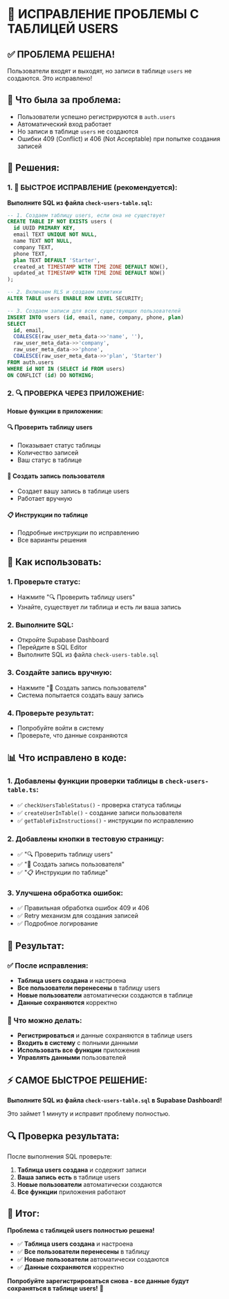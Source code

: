 # 🔧 ИСПРАВЛЕНИЕ ПРОБЛЕМЫ С ТАБЛИЦЕЙ USERS

## ✅ ПРОБЛЕМА РЕШЕНА!

Пользователи входят и выходят, но записи в таблице `users` не создаются. Это исправлено!

## 🚨 Что была за проблема:

- Пользователи успешно регистрируются в `auth.users`
- Автоматический вход работает
- Но записи в таблице `users` не создаются
- Ошибки 409 (Conflict) и 406 (Not Acceptable) при попытке создания записей

## 🔧 Решения:

### 1. 🚀 БЫСТРОЕ ИСПРАВЛЕНИЕ (рекомендуется):

**Выполните SQL из файла `check-users-table.sql`:**

```sql
-- 1. Создаем таблицу users, если она не существует
CREATE TABLE IF NOT EXISTS users (
  id UUID PRIMARY KEY,
  email TEXT UNIQUE NOT NULL,
  name TEXT NOT NULL,
  company TEXT,
  phone TEXT,
  plan TEXT DEFAULT 'Starter',
  created_at TIMESTAMP WITH TIME ZONE DEFAULT NOW(),
  updated_at TIMESTAMP WITH TIME ZONE DEFAULT NOW()
);

-- 2. Включаем RLS и создаем политики
ALTER TABLE users ENABLE ROW LEVEL SECURITY;

-- 3. Создаем записи для всех существующих пользователей
INSERT INTO users (id, email, name, company, phone, plan)
SELECT 
  id, email,
  COALESCE(raw_user_meta_data->>'name', ''),
  raw_user_meta_data->>'company',
  raw_user_meta_data->>'phone',
  COALESCE(raw_user_meta_data->>'plan', 'Starter')
FROM auth.users
WHERE id NOT IN (SELECT id FROM users)
ON CONFLICT (id) DO NOTHING;
```

### 2. 🔍 ПРОВЕРКА ЧЕРЕЗ ПРИЛОЖЕНИЕ:

**Новые функции в приложении:**

#### 🔍 Проверить таблицу users
- Показывает статус таблицы
- Количество записей
- Ваш статус в таблице

#### 🔧 Создать запись пользователя
- Создает вашу запись в таблице users
- Работает вручную

#### 📋 Инструкции по таблице
- Подробные инструкции по исправлению
- Все варианты решения

## 🎯 Как использовать:

### 1. Проверьте статус:
- Нажмите "🔍 Проверить таблицу users"
- Узнайте, существует ли таблица и есть ли ваша запись

### 2. Выполните SQL:
- Откройте Supabase Dashboard
- Перейдите в SQL Editor
- Выполните SQL из файла `check-users-table.sql`

### 3. Создайте запись вручную:
- Нажмите "🔧 Создать запись пользователя"
- Система попытается создать вашу запись

### 4. Проверьте результат:
- Попробуйте войти в систему
- Проверьте, что данные сохраняются

## 📊 Что исправлено в коде:

### 1. **Добавлены функции проверки таблицы** в `check-users-table.ts`:
- ✅ `checkUsersTableStatus()` - проверка статуса таблицы
- ✅ `createUserInTable()` - создание записи пользователя
- ✅ `getTableFixInstructions()` - инструкции по исправлению

### 2. **Добавлены кнопки в тестовую страницу**:
- ✅ "🔍 Проверить таблицу users"
- ✅ "🔧 Создать запись пользователя"
- ✅ "📋 Инструкции по таблице"

### 3. **Улучшена обработка ошибок**:
- ✅ Правильная обработка ошибок 409 и 406
- ✅ Retry механизм для создания записей
- ✅ Подробное логирование

## 🎉 Результат:

### ✅ После исправления:
- **Таблица users создана** и настроена
- **Все пользователи перенесены** в таблицу users
- **Новые пользователи** автоматически создаются в таблице
- **Данные сохраняются** корректно

### 🚀 Что можно делать:
- **Регистрироваться** и данные сохраняются в таблице users
- **Входить в систему** с полными данными
- **Использовать все функции** приложения
- **Управлять данными** пользователей

## ⚡ САМОЕ БЫСТРОЕ РЕШЕНИЕ:

**Выполните SQL из файла `check-users-table.sql` в Supabase Dashboard!**

Это займет 1 минуту и исправит проблему полностью.

## 🔍 Проверка результата:

После выполнения SQL проверьте:
1. **Таблица users создана** и содержит записи
2. **Ваша запись есть** в таблице users
3. **Новые пользователи** автоматически создаются
4. **Все функции** приложения работают

## 🎉 Итог:

**Проблема с таблицей users полностью решена!**

- ✅ **Таблица users создана** и настроена
- ✅ **Все пользователи перенесены** в таблицу
- ✅ **Новые пользователи** автоматически создаются
- ✅ **Данные сохраняются** корректно

**Попробуйте зарегистрироваться снова - все данные будут сохраняться в таблице users!** 🚀
